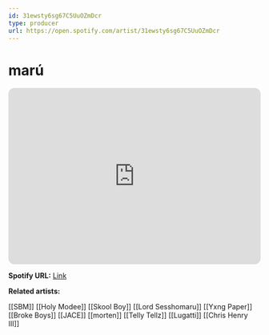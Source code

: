 ```yaml
---
id: 31ewsty6sg67C5UuOZmDcr
type: producer
url: https://open.spotify.com/artist/31ewsty6sg67C5UuOZmDcr
---
```

# marú

<iframe style="border-radius:12px" src="https://open.spotify.com/embed/artist/31ewsty6sg67C5UuOZmDcr" width="100%" height="352" frameBorder="0" allowfullscreen="" allow="autoplay; clipboard-write; encrypted-media; fullscreen; picture-in-picture" loading="lazy"></iframe>

**Spotify URL:** [Link](https://open.spotify.com/artist/31ewsty6sg67C5UuOZmDcr)

**Related artists:**

[[SBM]]
[[Holy Modee]]
[[Skool Boy]]
[[Lord Sesshomaru]]
[[Yxng Paper]]
[[Broke Boys]]
[[JACE]]
[[morten]]
[[Telly Tellz]]
[[Lugatti]]
[[Chris Henry III]]
